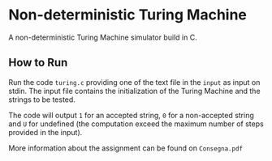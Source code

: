 # Non-deterministic Turing Machine

A non-deterministic Turing Machine simulator build in C.

## How to Run
Run the code `turing.c` providing one of the text file in the `input` as input on stdin. The input file contains the initialization of the Turing Machine and the strings to be tested.

The code will output `1` for an accepted string, `0` for a non-accepted string and `U` for undefined (the computation exceed the maximum number of steps provided in the input).

More information about the assignment can be found on `Consegna.pdf`
